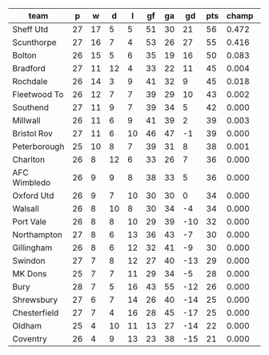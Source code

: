 |     team     | p  | w  | d  | l  | gf | ga | gd  | pts | champ | top2  | top3  | top4  |  5-7  | bot4  | bot3  | bot2  |
|--------------|----|----|----|----|----|----|-----|-----|-------|-------|-------|-------|-------|-------|-------|-------|
| Sheff Utd    | 27 | 17 |  5 |  5 | 51 | 30 |  21 |  56 | 0.472 | 0.807 | 0.938 | 0.977 | 0.022 | 0.000 | 0.000 | 0.000|
| Scunthorpe   | 27 | 16 |  7 |  4 | 53 | 26 |  27 |  55 | 0.416 | 0.785 | 0.928 | 0.974 | 0.025 | 0.000 | 0.000 | 0.000|
| Bolton       | 26 | 15 |  5 |  6 | 35 | 19 |  16 |  50 | 0.083 | 0.271 | 0.612 | 0.797 | 0.170 | 0.000 | 0.000 | 0.000|
| Bradford     | 27 | 11 | 12 |  4 | 33 | 22 |  11 |  45 | 0.004 | 0.024 | 0.093 | 0.232 | 0.435 | 0.000 | 0.000 | 0.000|
| Rochdale     | 26 | 14 |  3 |  9 | 41 | 32 |   9 |  45 | 0.018 | 0.078 | 0.241 | 0.468 | 0.370 | 0.000 | 0.000 | 0.000|
| Fleetwood To | 26 | 12 |  7 |  7 | 39 | 29 |  10 |  43 | 0.002 | 0.011 | 0.053 | 0.138 | 0.368 | 0.000 | 0.000 | 0.000|
| Southend     | 27 | 11 |  9 |  7 | 39 | 34 |   5 |  42 | 0.000 | 0.002 | 0.014 | 0.052 | 0.251 | 0.000 | 0.000 | 0.000|
| Millwall     | 26 | 11 |  6 |  9 | 41 | 39 |   2 |  39 | 0.003 | 0.013 | 0.058 | 0.157 | 0.379 | 0.000 | 0.000 | 0.000|
| Bristol Rov  | 27 | 11 |  6 | 10 | 46 | 47 |  -1 |  39 | 0.000 | 0.001 | 0.004 | 0.021 | 0.138 | 0.003 | 0.001 | 0.000|
| Peterborough | 25 | 10 |  8 |  7 | 39 | 31 |   8 |  38 | 0.001 | 0.006 | 0.036 | 0.105 | 0.325 | 0.000 | 0.000 | 0.000|
| Charlton     | 26 |  8 | 12 |  6 | 33 | 26 |   7 |  36 | 0.000 | 0.001 | 0.007 | 0.026 | 0.155 | 0.003 | 0.001 | 0.000|
| AFC Wimbledo | 26 |  9 |  9 |  8 | 38 | 33 |   5 |  36 | 0.000 | 0.002 | 0.012 | 0.037 | 0.200 | 0.002 | 0.001 | 0.000|
| Oxford Utd   | 26 |  9 |  7 | 10 | 30 | 30 |   0 |  34 | 0.000 | 0.001 | 0.003 | 0.011 | 0.093 | 0.008 | 0.003 | 0.001|
| Walsall      | 26 |  8 | 10 |  8 | 30 | 34 |  -4 |  34 | 0.000 | 0.000 | 0.001 | 0.004 | 0.042 | 0.024 | 0.010 | 0.003|
| Port Vale    | 26 |  8 |  8 | 10 | 29 | 39 | -10 |  32 | 0.000 | 0.000 | 0.000 | 0.000 | 0.006 | 0.135 | 0.073 | 0.034|
| Northampton  | 27 |  8 |  6 | 13 | 36 | 43 |  -7 |  30 | 0.000 | 0.000 | 0.000 | 0.001 | 0.007 | 0.112 | 0.062 | 0.027|
| Gillingham   | 26 |  8 |  6 | 12 | 32 | 41 |  -9 |  30 | 0.000 | 0.000 | 0.000 | 0.001 | 0.011 | 0.096 | 0.055 | 0.025|
| Swindon      | 27 |  7 |  8 | 12 | 27 | 40 | -13 |  29 | 0.000 | 0.000 | 0.000 | 0.000 | 0.000 | 0.333 | 0.216 | 0.119|
| MK Dons      | 25 |  7 |  7 | 11 | 29 | 34 |  -5 |  28 | 0.000 | 0.000 | 0.000 | 0.000 | 0.006 | 0.144 | 0.082 | 0.040|
| Bury         | 28 |  7 |  5 | 16 | 43 | 55 | -12 |  26 | 0.000 | 0.000 | 0.000 | 0.000 | 0.000 | 0.419 | 0.290 | 0.173|
| Shrewsbury   | 27 |  6 |  7 | 14 | 26 | 40 | -14 |  25 | 0.000 | 0.000 | 0.000 | 0.000 | 0.000 | 0.588 | 0.440 | 0.286|
| Chesterfield | 27 |  7 |  4 | 16 | 28 | 45 | -17 |  25 | 0.000 | 0.000 | 0.000 | 0.000 | 0.000 | 0.735 | 0.611 | 0.449|
| Oldham       | 25 |  4 | 10 | 11 | 13 | 27 | -14 |  22 | 0.000 | 0.000 | 0.000 | 0.000 | 0.000 | 0.639 | 0.512 | 0.351|
| Coventry     | 26 |  4 |  9 | 13 | 23 | 38 | -15 |  21 | 0.000 | 0.000 | 0.000 | 0.000 | 0.000 | 0.759 | 0.644 | 0.491|
